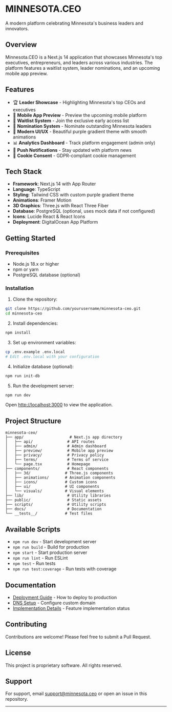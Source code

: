 # MINNESOTA.CEO

A modern platform celebrating Minnesota's business leaders and innovators.

## Overview

Minnesota.CEO is a Next.js 14 application that showcases Minnesota's top executives, entrepreneurs, and leaders across various industries. The platform features a waitlist system, leader nominations, and an upcoming mobile app preview.

## Features

- 🏆 **Leader Showcase** - Highlighting Minnesota's top CEOs and executives
- 📱 **Mobile App Preview** - Preview the upcoming mobile platform
- 📝 **Waitlist System** - Join the exclusive early access list
- 🎯 **Nomination System** - Nominate outstanding Minnesota leaders
- 🎨 **Modern UI/UX** - Beautiful purple gradient theme with smooth animations
- 📊 **Analytics Dashboard** - Track platform engagement (admin only)
- 🔔 **Push Notifications** - Stay updated with platform news
- 🍪 **Cookie Consent** - GDPR-compliant cookie management

## Tech Stack

- **Framework**: Next.js 14 with App Router
- **Language**: TypeScript
- **Styling**: Tailwind CSS with custom purple gradient theme
- **Animations**: Framer Motion
- **3D Graphics**: Three.js with React Three Fiber
- **Database**: PostgreSQL (optional, uses mock data if not configured)
- **Icons**: Lucide React & React Icons
- **Deployment**: DigitalOcean App Platform

## Getting Started

### Prerequisites

- Node.js 18.x or higher
- npm or yarn
- PostgreSQL database (optional)

### Installation

1. Clone the repository:
```bash
git clone https://github.com/yourusername/minnesota-ceo.git
cd minnesota-ceo
```

2. Install dependencies:
```bash
npm install
```

3. Set up environment variables:
```bash
cp .env.example .env.local
# Edit .env.local with your configuration
```

4. Initialize database (optional):
```bash
npm run init-db
```

5. Run the development server:
```bash
npm run dev
```

Open [http://localhost:3000](http://localhost:3000) to view the application.

## Project Structure

```
minnesota-ceo/
├── app/                    # Next.js app directory
│   ├── api/               # API routes
│   ├── admin/             # Admin dashboard
│   ├── preview/           # Mobile app preview
│   ├── privacy/           # Privacy policy
│   ├── terms/             # Terms of service
│   └── page.tsx           # Homepage
├── components/            # React components
│   ├── 3d/               # Three.js components
│   ├── animations/       # Animation components
│   ├── icons/            # Custom icons
│   ├── ui/               # UI components
│   └── visuals/          # Visual elements
├── lib/                   # Utility libraries
├── public/                # Static assets
├── scripts/               # Utility scripts
├── docs/                  # Documentation
└── __tests__/            # Test files
```

## Available Scripts

- `npm run dev` - Start development server
- `npm run build` - Build for production
- `npm start` - Start production server
- `npm run lint` - Run ESLint
- `npm test` - Run tests
- `npm run test:coverage` - Run tests with coverage

## Documentation

- [Deployment Guide](docs/DEPLOYMENT.md) - How to deploy to production
- [DNS Setup](docs/DNS_SETUP.md) - Configure custom domain
- [Implementation Details](docs/IMPLEMENTATION.md) - Feature implementation status

## Contributing

Contributions are welcome! Please feel free to submit a Pull Request.

## License

This project is proprietary software. All rights reserved.

## Support

For support, email support@minnesota.ceo or open an issue in this repository.

---

<!-- Verification test: This is a dummy change to verify PR creation workflow -->
